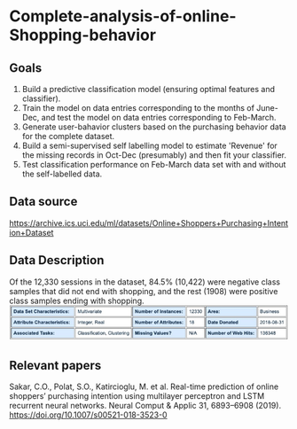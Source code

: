 # Complete-analysis-of-online-Shopping-behavior
## Goals
1) Build a predictive classification model (ensuring optimal features and classifier). 
2) Train the model on data entries corresponding to the months of June-Dec, and test the model on data entries corresponding to Feb-March.
3) Generate user-bahavior clusters based on the purchasing behavior data for the complete dataset. 
4) Build a semi-supervised self labelling model to estimate 'Revenue' for the missing records in Oct-Dec (presumably) and then fit your classifier. 
5) Test classification performance on Feb-March data set with and without the self-labelled data. 


## Data source
https://archive.ics.uci.edu/ml/datasets/Online+Shoppers+Purchasing+Intention+Dataset


## Data Description
Of the 12,330 sessions in the dataset, 84.5% (10,422) were negative class samples that did not end with shopping, and the rest (1908) were positive class samples ending with shopping.
![alt text](https://github.com/tchebonenko/Docs/blob/main/midterm-data.jpg?raw=true)


## Relevant papers
Sakar, C.O., Polat, S.O., Katircioglu, M. et al. Real-time prediction of online shoppers’ purchasing intention using multilayer perceptron and LSTM recurrent neural networks. Neural Comput & Applic 31, 6893–6908 (2019). https://doi.org/10.1007/s00521-018-3523-0
